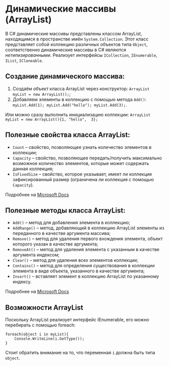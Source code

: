 ﻿

# Динамические массивы (ArrayList)

В C# динамические массивы представлены классом ArrayList, находящимся в пространстве имён `System.Collection`. Этот класс представляет собой коллекцию различных объектов типа `Object`, соответственно динамические массивы в C# являются *нетипизированными*. Реализует интерфейсы `ICollection`, `IEnumerable`, `IList`, `ICloneable`.

## Создание динамического массива:

 1. Создаём объект класса ArrayList через конструктор: `ArrayList myList = new ArrayList();`;
 2. Добавляем элементы в коллекцию с помощью метода `Add()`: `myList.Add(1); myList.Add("hello"); myList.Add(3);`.

Или можно сразу выполнить инициализацию коллекции: `ArrayList myList = new ArrayList(){1, "hello",  3};`

## Полезные свойства класса ArrayList:

 - `Count` – свойство, позволяющее узнать количество элементов в коллекции;
 - `Capacity` – свойство, позволяющее передать/получить максимально возможное количество элементов, которые может содержать данная коллекция;
 - `IsFixedSize` – свойство, которое указывает, имеет ли коллекция зафиксированный размер (ограничена ли коллекция с помощью `Capacity`).

Подробнее на [Microsoft Docs](https://docs.microsoft.com/ru-ru/dotnet/api/system.collections.arraylist?view=netframework-4.7.2)

## Полезные методы класса ArrayList:

 - `Add()` – метод для добавления элемента в коллекцию;
 - `AddRange()` – метод, добавляющий в коллекцию ArrayList элементы из переданного в качестве аргумента массива;
 - `Remove()` – метод для удаления первого вхождения элемента, объект которого указан в качестве аргумента;
 - `RemoveAt()` – метод для удаления элемента с указанным в качестве аргумента индексом;
 - `Clear()` – метод для удаления всех элементов коллекции;
 - `Contains()` – метод для определения существования в коллекции элемента в виде объекта, указанного в качестве аргумента;
 - `Insert()` – вставляет элемент в коллекцию ArrayList по указанному индексу.

Подробнее на [Microsoft Docs](https://docs.microsoft.com/ru-ru/dotnet/api/system.collections.arraylist?view=netframework-4.7.2)

## Возможности ArrayList

Поскольку ArrayList реализует интерфейс IEnumerable, его можно перебирать с помощью foreach:

    foreach(object i in myList){
	    Console.WriteLine(i.GetType());
    }

Стоит обратить внимание на то, что переменная `i` должна быть типа `object`.